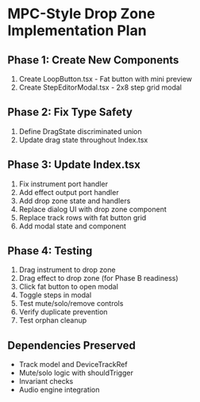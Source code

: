 # MPC-Style Drop Zone Implementation Plan

## Phase 1: Create New Components
1. Create LoopButton.tsx - Fat button with mini preview
2. Create StepEditorModal.tsx - 2x8 step grid modal

## Phase 2: Fix Type Safety
1. Define DragState discriminated union
2. Update drag state throughout Index.tsx

## Phase 3: Update Index.tsx
1. Fix instrument port handler
2. Add effect output port handler
3. Add drop zone state and handlers
4. Replace dialog UI with drop zone component
5. Replace track rows with fat button grid
6. Add modal state and component

## Phase 4: Testing
1. Drag instrument to drop zone
2. Drag effect to drop zone (for Phase B readiness)
3. Click fat button to open modal
4. Toggle steps in modal
5. Test mute/solo/remove controls
6. Verify duplicate prevention
7. Test orphan cleanup

## Dependencies Preserved
- Track model and DeviceTrackRef
- Mute/solo logic with shouldTrigger
- Invariant checks
- Audio engine integration
